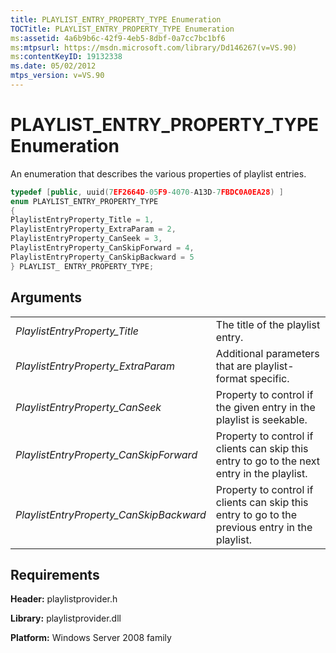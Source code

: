 ```yaml
---
title: PLAYLIST_ENTRY_PROPERTY_TYPE Enumeration
TOCTitle: PLAYLIST_ENTRY_PROPERTY_TYPE Enumeration
ms:assetid: 4a6b9b6c-42f9-4eb5-8dbf-0a7cc7bc1bf6
ms:mtpsurl: https://msdn.microsoft.com/library/Dd146267(v=VS.90)
ms:contentKeyID: 19132338
ms.date: 05/02/2012
mtps_version: v=VS.90
---
```


# PLAYLIST\_ENTRY\_PROPERTY\_TYPE Enumeration

An enumeration that describes the various properties of playlist entries.

```cpp
typedef [public, uuid(7EF2664D-05F9-4070-A13D-7FBDC0A0EA28) ]
enum PLAYLIST_ENTRY_PROPERTY_TYPE
{
PlaylistEntryProperty_Title = 1,
PlaylistEntryProperty_ExtraParam = 2,
PlaylistEntryProperty_CanSeek = 3,
PlaylistEntryProperty_CanSkipForward = 4,
PlaylistEntryProperty_CanSkipBackward = 5
} PLAYLIST_ ENTRY_PROPERTY_TYPE;
```

## Arguments

|||
|--- |--- |
|*PlaylistEntryProperty_Title*|The title of the playlist entry.|
|*PlaylistEntryProperty_ExtraParam*|Additional parameters that are playlist-format specific.|
|*PlaylistEntryProperty_CanSeek*|Property to control if the given entry in the playlist is seekable.|
|*PlaylistEntryProperty_CanSkipForward*|Property to control if clients can skip this entry to go to the next entry in the playlist.|
|*PlaylistEntryProperty_CanSkipBackward*|Property to control if clients can skip this entry to go to the previous entry in the playlist.|

## Requirements

**Header:** playlistprovider.h

**Library:** playlistprovider.dll

**Platform:** Windows Server 2008 family
